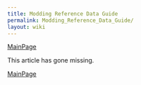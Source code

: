 ```yaml
---
title: Modding Reference Data Guide
permalink: Modding_Reference_Data_Guide/
layout: wiki
---
```


[MainPage](/keeperrl_wiki/ "wikilink")

This article has gone missing.

[MainPage](/keeperrl_wiki/ "wikilink")


